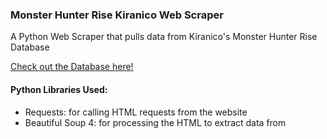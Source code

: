 <h3>Monster Hunter Rise Kiranico Web Scraper</h3>
<p>A Python Web Scraper that pulls data from Kiranico's Monster Hunter Rise Database</p>
<a href="https://mhrise.kiranico.com/">Check out the Database here!</a>
<h4>Python Libraries Used:</h4>
<ul>
  <li>Requests: for calling HTML requests from the website</li>
  <li>Beautiful Soup 4: for processing the HTML to extract data from</li>
</ul>
